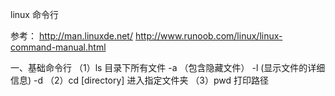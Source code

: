 linux 命令行

参考：  http://man.linuxde.net/
       http://www.runoob.com/linux/linux-command-manual.html

一、基础命令行
    （1）ls                                 目录下所有文件
            -a                              （包含隐藏文件）
            -l                               (显示文件的详细信息)
            -d
    （2）cd [directory]                      进入指定文件夹
    （3）pwd                                 打印路径








